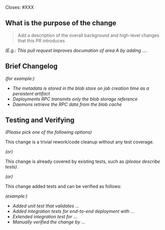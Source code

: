 Closes: #XXX

## What is the purpose of the change

> Add a description of the overall background and high-level changes that this PR introduces

_(E.g.: This pull request improves documation of area A by adding ...._

## Brief Changelog

_(for example:)_

- _The metadata is stored in the blob store on job creation time as a persistent artifact_
- _Deployments RPC transmits only the blob storage reference_
- _Daemons retrieve the RPC data from the blob cache_

## Testing and Verifying

_(Please pick one of the following options)_

This change is a trivial rework/code cleanup without any test coverage.

_(or)_

This change is already covered by existing tests, such as _(please describe tests)_.

_(or)_

This change added tests and can be verified as follows:

_(example:)_

- _Added unit test that validates ..._
- _Added integration tests for end-to-end deployment with ..._
- _Extended integration test for ..._
- _Manually verified the change by ..._
